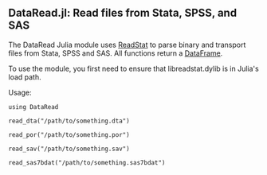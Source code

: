 DataRead.jl: Read files from Stata, SPSS, and SAS
--

The DataRead Julia module uses
[ReadStat](https://github.com/WizardMac/ReadStat) to parse binary and transport
files from Stata, SPSS and SAS. All functions return a
[DataFrame](https://github.com/JuliaStats/DataFrames.jl).

To use the module, you first need to ensure that libreadstat.dylib is in
Julia's load path.

Usage:

    using DataRead

    read_dta("/path/to/something.dta")

    read_por("/path/to/something.por")

    read_sav("/path/to/something.sav")

    read_sas7bdat("/path/to/something.sas7bdat")
